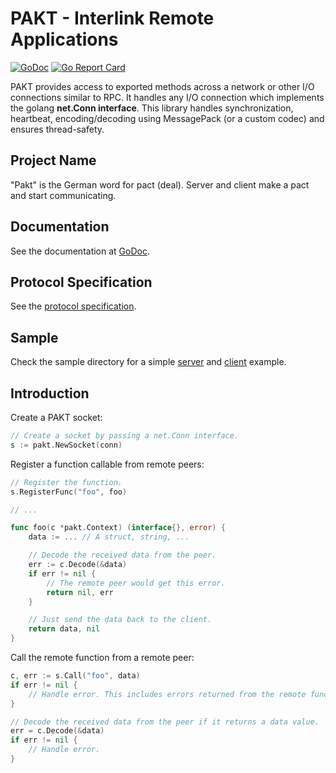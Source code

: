# PAKT - Interlink Remote Applications

[![GoDoc](https://godoc.org/github.com/desertbit/pakt?status.svg)](https://godoc.org/github.com/desertbit/pakt)
[![Go Report Card](https://goreportcard.com/badge/github.com/desertbit/pakt)](https://goreportcard.com/report/github.com/desertbit/pakt)

PAKT provides access to exported methods across a network or other I/O connections similar to RPC.
It handles any I/O connection which implements the golang **net.Conn interface**.
This library handles synchronization, heartbeat, encoding/decoding using MessagePack (or a custom codec) and ensures thread-safety.

## Project Name

"Pakt" is the German word for pact (deal). Server and client make a pact and start communicating.

## Documentation

See the documentation at [GoDoc](https://godoc.org/github.com/desertbit/pakt).

## Protocol Specification

See the [protocol specification](PROTOCOL.md).

## Sample

Check the sample directory for a simple [server](sample/server) and [client](sample/client) example.

## Introduction

Create a PAKT socket:
```go
// Create a socket by passing a net.Conn interface.
s := pakt.NewSocket(conn)
```

Register a function callable from remote peers:
```go
// Register the function.
s.RegisterFunc("foo", foo)

// ...

func foo(c *pakt.Context) (interface{}, error) {
    data := ... // A struct, string, ...

	// Decode the received data from the peer.
	err := c.Decode(&data)
	if err != nil {
		// The remote peer would get this error.
		return nil, err
	}

	// Just send the data back to the client.
	return data, nil
}
```

Call the remote function from a remote peer:
```go
c, err := s.Call("foo", data)
if err != nil {
    // Handle error. This includes errors returned from the remote function.
}

// Decode the received data from the peer if it returns a data value.
err = c.Decode(&data)
if err != nil {
    // Handle error.
}
```
